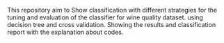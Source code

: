 This repository aim to Show classification with different strategies for the tuning and evaluation of the classifier for wine quality dataset. using decision tree and cross validation.
Showing the results and classification report with the explanation about codes.
